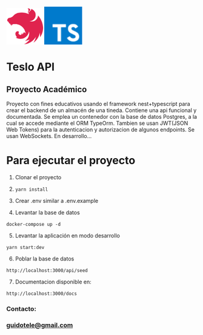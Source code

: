 <p align="">
  <a href="http://nestjs.com/" target="blank"><img src="nest.svg" width="100" alt="Nest Logo" 
  href="http://nestjs.com/" target="blank"><img src="typescript.svg" width="100" alt="ts Logo"/></a>
  
  

# Teslo API

## Proyecto Académico
Proyecto con fines educativos usando el framework nest+typescript para crear el backend de un almacén de una tineda. Contiene una api funcional y documentada. Se emplea un contenedor con la base de datos Postgres, a la cual se accede mediante el ORM TypeOrm. Tambien se usan JWT(JSON Web Tokens) para la autenticacion y autorizacion de algunos endpoints. Se usan WebSockets. En desarrollo...

# Para ejecutar el proyecto

1. Clonar el proyecto

2. ```yarn install```

3. Crear .env similar a .env.example

4. Levantar la base de datos
```
docker-compose up -d
```
5. Levantar la aplicación en modo desarrollo
```
yarn start:dev
```

6. Poblar la base de datos
```
http://localhost:3000/api/seed
```

7. Documentacion disponible en:
```
http://localhost:3000/docs
```
### Contacto:
### guidotele@gmail.com 